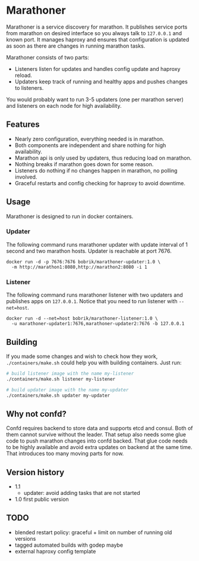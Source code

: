 # Marathoner

Marathoner is a service discovery for marathon. It publishes
service ports from marathon on desired interface so you always
talk to `127.0.0.1` and known port. It manages haproxy and
ensures that configuration is updated as soon as there are
changes in running marathon tasks.

Marathoner consists of two parts:

* Listeners listen for updates and handles config update and haproxy reload.
* Updaters keep track of running and healthy apps and pushes changes to listeners.

You would probably want to run 3-5 updaters (one per marathon server)
and listeners on each node for high availability.

## Features

* Nearly zero configuration, everything needed is in marathon.
* Both components are independent and share nothing for high availability.
* Marathon api is only used by updaters, thus reducing load on marathon.
* Nothing breaks if marathon goes down for some reason.
* Listeners do nothing if no changes happen in marathon, no polling involved.
* Graceful restarts and config checking for haproxy to avoid downtime.

## Usage

Marathoner is designed to run in docker containers.

### Updater

The following command runs marathoner updater with
update interval of 1 second and two marathon hosts.
Updater is reachable at port 7676.

```
docker run -d -p 7676:7676 bobrik/marathoner-updater:1.0 \
  -m http://marathon1:8080,http://marathon2:8080 -i 1
```

### Listener

The following command runs marathoner listener with
two updaters and publishes apps on `127.0.0.1`.
Notice that you need to run listener with `--net=host`.

```
docker run -d --net=host bobrik/marathoner-listener:1.0 \
  -u marathoner-updater1:7676,marathoner-updater2:7676 -b 127.0.0.1
```

## Building

If you made some changes and wish to check how they work, `./containers/make.sh`
could help you with building containers. Just run:

```sh
# build listener image with the name my-listener
./containers/make.sh listener my-listener

# build updater image with the name my-updater
./containers/make.sh updater my-updater
```

## Why not confd?

Confd requires backend to store data and supports etcd and consul.
Both of them cannot survive without the leader. That setup also
needs some glue code to push marathon changes into confd backed.
That glue code needs to be highly available and avoid extra
updates on backend at the same time. That introduces too many
moving parts for now.

## Version history

* 1.1
  * updater: avoid adding tasks that are not started
* 1.0 first public version

## TODO

* blended restart policy: graceful + limit on number of running old versions
* tagged automated builds with godep maybe
* external haproxy config template
